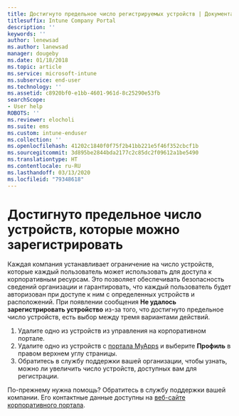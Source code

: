 ```yaml
---
title: Достигнуто предельное число регистрируемых устройств | Документация Майкрософт
titlesuffix: Intune Company Portal
description: ''
keywords: ''
author: lenewsad
ms.author: lanewsad
manager: dougeby
ms.date: 01/18/2018
ms.topic: article
ms.service: microsoft-intune
ms.subservice: end-user
ms.technology: ''
ms.assetid: c8920bf0-e1bb-4601-961d-8c25290e53fb
searchScope:
- User help
ROBOTS: ''
ms.reviewer: elocholi
ms.suite: ems
ms.custom: intune-enduser
ms.collection: ''
ms.openlocfilehash: 41202c1840f0f75f2b41bb221e5f46f352cbcf1b
ms.sourcegitcommit: 3d895be2844bda2177c2c85dc2f09612a1be5490
ms.translationtype: HT
ms.contentlocale: ru-RU
ms.lasthandoff: 03/13/2020
ms.locfileid: "79348618"
---
```

# <a name="the-limit-of-devices-you-can-register-has-been-reached"></a>Достигнуто предельное число устройств, которые можно зарегистрировать

Каждая компания устанавливает ограничение на число устройств, которые каждый пользователь может использовать для доступа к корпоративным ресурсам. Это позволяет обеспечивать безопасность сведений организации и гарантировать, что каждый пользователь будет авторизован при доступе к ним с определенных устройств и расположений. При появлении сообщения **Не удалось зарегистрировать устройство** из-за того, что достигнуто предельное число устройств, есть выбор между тремя вариантами действий.

1. Удалите одно из устройств из управления на корпоративном портале. 
2. Удалите одно из устройств с [портала MyApps](https://myapps.microsoft.com) и выберите **Профиль** в правом верхнем углу страницы. 
3. Обратитесь в службу поддержки вашей организации, чтобы узнать, можно ли увеличить число устройств, доступных вам для регистрации.

По-прежнему нужна помощь? Обратитесь в службу поддержки вашей компании. Его контактные данные доступны на [веб-сайте корпоративного портала](https://go.microsoft.com/fwlink/?linkid=2010980).

